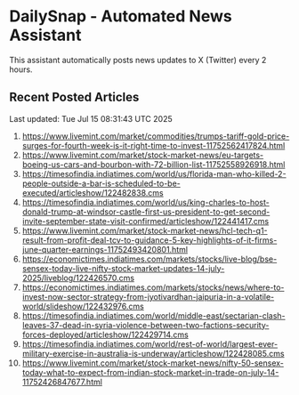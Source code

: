 # DailySnap - Automated News Assistant

This assistant automatically posts news updates to X (Twitter) every 2 hours.

## Recent Posted Articles

Last updated: Tue Jul 15 08:31:43 UTC 2025

1. https://www.livemint.com/market/commodities/trumps-tariff-gold-price-surges-for-fourth-week-is-it-right-time-to-invest-11752562417824.html
2. https://www.livemint.com/market/stock-market-news/eu-targets-boeing-us-cars-and-bourbon-with-72-billion-list-11752558926918.html
3. https://timesofindia.indiatimes.com/world/us/florida-man-who-killed-2-people-outside-a-bar-is-scheduled-to-be-executed/articleshow/122482838.cms
4. https://timesofindia.indiatimes.com/world/us/king-charles-to-host-donald-trump-at-windsor-castle-first-us-president-to-get-second-invite-september-state-visit-confirmed/articleshow/122441417.cms
5. https://www.livemint.com/market/stock-market-news/hcl-tech-q1-result-from-profit-deal-tcv-to-guidance-5-key-highlights-of-it-firms-june-quarter-earnings-11752493420801.html
6. https://economictimes.indiatimes.com/markets/stocks/live-blog/bse-sensex-today-live-nifty-stock-market-updates-14-july-2025/liveblog/122426570.cms
7. https://economictimes.indiatimes.com/markets/stocks/news/where-to-invest-now-sector-strategy-from-jyotivardhan-jaipuria-in-a-volatile-world/slideshow/122432976.cms
8. https://timesofindia.indiatimes.com/world/middle-east/sectarian-clash-leaves-37-dead-in-syria-violence-between-two-factions-security-forces-deployed/articleshow/122429714.cms
9. https://timesofindia.indiatimes.com/world/rest-of-world/largest-ever-military-exercise-in-australia-is-underway/articleshow/122428085.cms
10. https://www.livemint.com/market/stock-market-news/nifty-50-sensex-today-what-to-expect-from-indian-stock-market-in-trade-on-july-14-11752426847677.html
